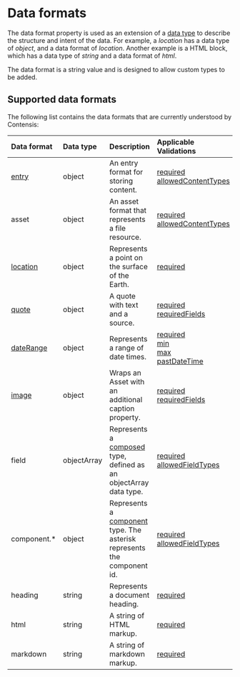 # Data formats

The data format property is used as an extension of a [data type](/key-concepts/data-types.md) to describe the structure and intent of the data. For example, a *location* has a data type of *object*, and a data format of *location*. Another example is a HTML block, which has a data type of *string* and a data format of *html*.  

The data format is a string value and is designed to allow custom types to be added.

## Supported data formats

The following list contains the data formats that are currently understood by Contensis:

| Data format | Data type | Description | Applicable Validations |
| :---------- | :-------- | :---------- | :--------------------- |
| [entry](/model/entry.md) | object | An entry format for storing content. | [required](/key-concepts/validations.md#required)<br/> [allowedContentTypes](/key-concepts/validations.md#allowedcontenttypes)<br/> |
| asset | object | An asset format that represents a file resource. | [required](/key-concepts/validations.md#required)<br/> [allowedContentTypes](/key-concepts/validations.md#allowedcontenttypes)<br/> |
| [location](/model/location.md) | object | Represents a point on the surface of the Earth. | [required](/key-concepts/validations.md#required)<br/> |
| [quote](/model/quote.md) | object | A quote with text and a source. | [required](/key-concepts/validations.md#required)<br/> [requiredFields](/key-concepts/validations.md#requiredfields)<br/>  |
| [dateRange](/model/date-range.md) | object | Represents a range of date times. | [required](/key-concepts/validations.md#required)<br/> [min](/key-concepts/validations.md#min)<br/> [max](/key-concepts/validations.md#max)<br/> [pastDateTime](/key-concepts/validations.md#pastdatetime)<br/>|
| [image](/model/image.md) | object | Wraps an Asset with an additional caption property. | [required](/key-concepts/validations.md#required)<br/> [requiredFields](/key-concepts/validations.md#requiredfields)<br/> |
| field | objectArray | Represents a [composed](/model/composed.md) type, defined as an objectArray data type. | [required](/key-concepts/validations.md#required)<br/>  [allowedFieldTypes](/key-concepts/validations.md#allowedfieldtypes)
| component.* | object | Represents a [component](/key-concepts/components.md) type. The asterisk represents the component id.| [required](/key-concepts/validations.md#required)<br/>  [allowedFieldTypes](/key-concepts/validations.md#allowedfieldtypes)<br/> |
| heading | string | Represents a document heading. | [required](/key-concepts/validations.md#required)<br/> |
| html | string | A string of HTML markup. | [required](/key-concepts/validations.md#required)<br/> |
| markdown | string | A string of markdown markup. | [required](/key-concepts/validations.md#required)<br/> |
